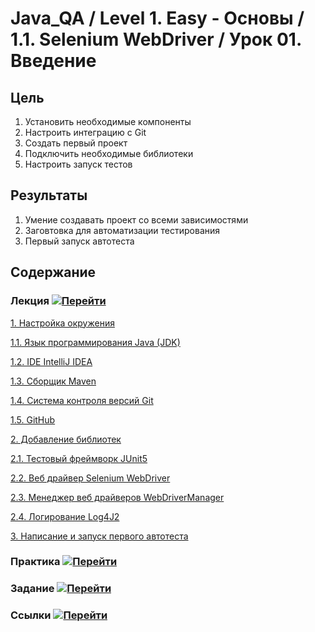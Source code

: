# Java_QA / Level 1. Easy - Основы / 1.1. Selenium WebDriver / Урок 01. Введение

## Цель

1. Установить необходимые компоненты
2. Настроить интеграцию с Git
3. Создать первый проект
4. Подключить необходимые библиотеки
5. Настроить запуск тестов

## Результаты 

1. Умение создавать проект со всеми зависимостями
2. Заговтовка для автоматизации тестирования
3. Первый запуск автотеста

## Содержание

### Лекция [![Перейти](https://img.shields.io/badge/-%D0%9F%D0%B5%D1%80%D0%B5%D0%B9%D1%82%D0%B8-blue)](1.%20Лекция.md)
           
[1. Настройка окружения](1.%20Лекция.md#1.-Настройка-окружения)

[1.1. Язык программирования Java (JDK)](1.%20Лекция.md#1.1.-Язык-программирования-Java-(JDK))

[1.2. IDE IntelliJ IDEA](1.%20Лекция.md#1.2.-IDE-IntelliJ-IDEA)
   
[1.3. Сборщик Maven](1.%20Лекция.md#1.3.-Сборщик-Maven)
   
[1.4. Система контроля версий Git](1.%20Лекция.md#1.4.-Система-контроля-версий-Git)

[1.5. GitHub](1.%20Лекция.md#1.5.-GitHub)

[2. Добавление библиотек](1.%20Лекция.md#2.-Добавление-библиотек)

[2.1. Тестовый фреймворк JUnit5](1.%20Лекция.md#2.1.-Тестовый-фреймворк-JUnit5)

[2.2. Веб драйвер Selenium WebDriver](1.%20Лекция.md#2.2.-Веб-драйвер-Selenium-WebDriver)

[2.3. Менеджер веб драйверов WebDriverManager](1.%20Лекция.md#2.3.-Менеджер-веб-драйверов-WebDriverManager)

[2.4. Логирование Log4J2](1.%20Лекция.md#2.4.-Логирование-Log4J2)

[3. Написание и запуск первого автотеста](1.%20Лекция.md#3.-Написание-и-запуск-первого-автотеста)

### Практика [![Перейти](https://img.shields.io/badge/-%D0%9F%D0%B5%D1%80%D0%B5%D0%B9%D1%82%D0%B8-blue)](2.%20Практика.md)

### Задание [![Перейти](https://img.shields.io/badge/-%D0%9F%D0%B5%D1%80%D0%B5%D0%B9%D1%82%D0%B8-blue)](3.%20Задание.md)

### Ссылки [![Перейти](https://img.shields.io/badge/-%D0%9F%D0%B5%D1%80%D0%B5%D0%B9%D1%82%D0%B8-blue)](4.%20Ссылки.md)